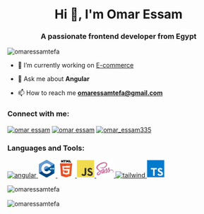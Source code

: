 <h1 align="center">Hi 👋, I'm Omar Essam</h1>
<h3 align="center">A passionate frontend developer from Egypt</h3>

<p align="left"> <img src="https://komarev.com/ghpvc/?username=omaressamtefa&label=Profile%20views&color=0e75b6&style=flat" alt="omaressamtefa" /> </p>

- 🔭 I’m currently working on [E-commerce](https://e-commerce-beta-ten-86.vercel.app/)

- 💬 Ask me about **Angular**

- 📫 How to reach me **omaressamtefa@gmail.com**

<h3 align="left">Connect with me:</h3>
<p align="left">
<a href="https://linkedin.com/in/omar essam" target="blank"><img align="center" src="https://raw.githubusercontent.com/rahuldkjain/github-profile-readme-generator/master/src/images/icons/Social/linked-in-alt.svg" alt="omar essam" height="30" width="40" /></a>
<a href="https://fb.com/omar essam" target="blank"><img align="center" src="https://raw.githubusercontent.com/rahuldkjain/github-profile-readme-generator/master/src/images/icons/Social/facebook.svg" alt="omar essam" height="30" width="40" /></a>
<a href="https://instagram.com/omar_essam335" target="blank"><img align="center" src="https://raw.githubusercontent.com/rahuldkjain/github-profile-readme-generator/master/src/images/icons/Social/instagram.svg" alt="omar_essam335" height="30" width="40" /></a>
</p>

<h3 align="left">Languages and Tools:</h3>
<p align="left"> <a href="https://angular.io" target="_blank" rel="noreferrer"> <img src="https://angular.io/assets/images/logos/angular/angular.svg" alt="angular" width="40" height="40"/> </a> <a href="https://www.w3schools.com/cpp/" target="_blank" rel="noreferrer"> <img src="https://raw.githubusercontent.com/devicons/devicon/master/icons/cplusplus/cplusplus-original.svg" alt="cplusplus" width="40" height="40"/> </a> <a href="https://www.w3.org/html/" target="_blank" rel="noreferrer"> <img src="https://raw.githubusercontent.com/devicons/devicon/master/icons/html5/html5-original-wordmark.svg" alt="html5" width="40" height="40"/> </a> <a href="https://developer.mozilla.org/en-US/docs/Web/JavaScript" target="_blank" rel="noreferrer"> <img src="https://raw.githubusercontent.com/devicons/devicon/master/icons/javascript/javascript-original.svg" alt="javascript" width="40" height="40"/> </a> <a href="https://sass-lang.com" target="_blank" rel="noreferrer"> <img src="https://raw.githubusercontent.com/devicons/devicon/master/icons/sass/sass-original.svg" alt="sass" width="40" height="40"/> </a> <a href="https://tailwindcss.com/" target="_blank" rel="noreferrer"> <img src="https://www.vectorlogo.zone/logos/tailwindcss/tailwindcss-icon.svg" alt="tailwind" width="40" height="40"/> </a> <a href="https://www.typescriptlang.org/" target="_blank" rel="noreferrer"> <img src="https://raw.githubusercontent.com/devicons/devicon/master/icons/typescript/typescript-original.svg" alt="typescript" width="40" height="40"/> </a> </p>

<p><img align="center" src="https://github-readme-stats.vercel.app/api/top-langs?username=omaressamtefa&show_icons=true&locale=en&layout=compact" alt="omaressamtefa" /></p>

<p><img align="center" src="https://github-readme-streak-stats.herokuapp.com/?user=omaressamtefa&" alt="omaressamtefa" /></p>

